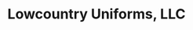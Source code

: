 ---
title: "Lowcountry Uniforms, LLC"
url: /summerville/lowcountry-uniforms-llc/
shop: medical supply
---